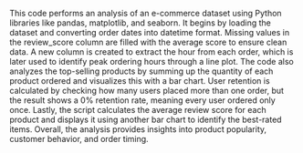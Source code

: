 This code performs an analysis of an e-commerce dataset using Python libraries like pandas, matplotlib, and seaborn. It begins by loading the dataset and converting order dates into datetime format. Missing values in the review_score column are filled with the average score to ensure clean data. A new column is created to extract the hour from each order, which is later used to identify peak ordering hours through a line plot. The code also analyzes the top-selling products by summing up the quantity of each product ordered and visualizes this with a bar chart. User retention is calculated by checking how many users placed more than one order, but the result shows a 0% retention rate, meaning every user ordered only once. Lastly, the script calculates the average review score for each product and displays it using another bar chart to identify the best-rated items. Overall, the analysis provides insights into product popularity, customer behavior, and order timing.
